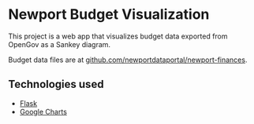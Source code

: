 # Newport Budget Visualization

This project is a web app that visualizes budget data
exported from OpenGov as a Sankey diagram.

Budget data files are at [github.com/newportdataportal/newport-finances](github.com/newportdataportal/newport-finances).

## Technologies used  
* [Flask](http://flask.pocoo.org/docs/0.12/)
* [Google Charts](https://developers.google.com/chart/interactive/docs/gallery/sankey)